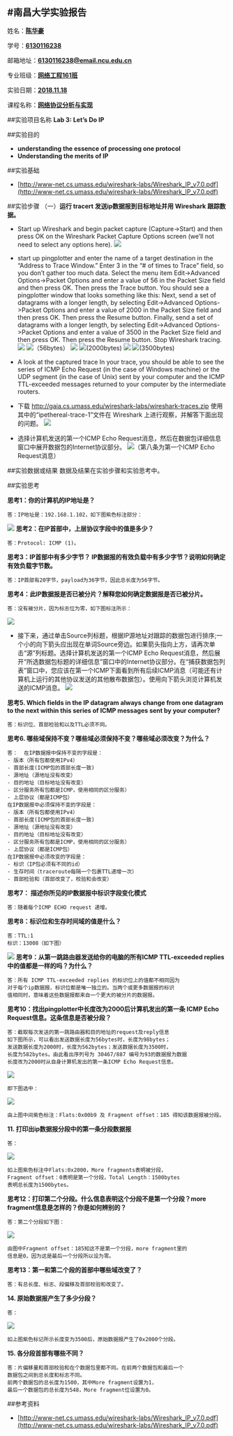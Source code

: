#南昌大学实验报告
---



姓名：**<u>陈华豪</u>**
	
学号：**<u>6130116238</u>**

邮箱地址：**<u>6130116238@email.ncu.edu.cn</u>**

专业班级：**<u>网络工程161班</u>**

实验日期：**<u>2018.11.18</u>**
    
课程名称：**<u>网络协议分析与实现</u>**
 
##实验项目名称
**Lab 3: Let’s Do IP**

##实验目的
- **understanding the essence of processing one protocol**
- **Understanding the merits of IP**

##实验基础
- [http://www-net.cs.umass.edu/wireshark-labs/Wireshark_IP_v7.0.pdf](http://www-net.cs.umass.edu/wireshark-labs/Wireshark_IP_v7.0.pdf)

##实验步骤
（一）**运行 tracert 发送ip数据报到目标地址并用 Wireshark 跟踪数据。**

- Start up Wireshark and begin packet capture (Capture->Start) and then press OK on the Wireshark Packet Capture Options screen (we’ll not need to select any
options here).
![](https://i.imgur.com/hIBjhFR.png)
- start up pingplotter and enter the name of a
target destination in the “Address to Trace Window.” Enter 3 in the “# of times to
Trace” field, so you don’t gather too much data. Select the menu item Edit->Advanced Options->Packet Options and enter a value of 56 in the Packet Size
field and then press OK. Then press the Trace button. You should see a
pingplotter window that looks something like this:
Next, send a set of datagrams with a longer length, by selecting Edit->Advanced
Options->Packet Options and enter a value of 2000 in the Packet Size field and
then press OK. Then press the Resume button.
Finally, send a set of datagrams with a longer length, by selecting Edit->Advanced Options->Packet Options and enter a value of 3500 in the Packet Size
field and then press OK. Then press the Resume button.
Stop Wireshark tracing.
![](https://i.imgur.com/xWmACy9.png)
![](https://i.imgur.com/wfVIgaM.png)（56bytes）
![](https://i.imgur.com/doab5vi.png)
![](https://i.imgur.com/Rw6BqVs.png)(2000bytes)
![](https://i.imgur.com/zFkbh7f.png)
![](https://i.imgur.com/rKB0qd6.png)(3500bytes)

- A look at the captured trace
In your trace, you should be able to see the series of ICMP Echo Request (in the case of
Windows machine) or the UDP segment (in the case of Unix) sent by your computer and
the ICMP TTL-exceeded messages returned to your computer by the intermediate
routers. 
- 下载 http://gaia.cs.umass.edu/wireshark-labs/wireshark-traces.zip 使用其中的“ipethereal-trace-1”文件在 Wireshark 上进行观察，并解答下面出现的问题。
![](https://i.imgur.com/p5sCbfF.png)
- 选择计算机发送的第一个ICMP Echo Request消息，然后在数据包详细信息窗口中展开数据包的Internet协议部分。
![](https://i.imgur.com/d0J7BK6.png)（第八条为第一个ICMP Echo Request消息）


##实验数据或结果
数据及结果在实验步骤和实验思考中。

##实验思考

**思考1：你的计算机的IP地址是？**

	答：IP地址是：192.168.1.102，如下图紫色标注部分：
![](https://i.imgur.com/FRFlifF.png)
**思考2：在IP首部中，上层协议字段中的值是多少？**

	答：Protocol: ICMP (1)。
**思考3：IP首部中有多少字节？ IP数据报的有效负载中有多少字节？说明如何确定有效负载字节数。**

	答：IP首部有20字节，payload为36字节，因此总长度为56字节。
**思考4：此IP数据报是否已被分片？解释您如何确定数据报是否已被分片。**

	答：没有被分片，因为标志位为零，如下图标注所示：
![](https://i.imgur.com/64w0v6v.png)

- 接下来，通过单击Source列标题，根据IP源地址对跟踪的数据包进行排序;一个小的向下箭头应出现在单词Source旁边。如果箭头指向上方，请再次单击“源”列标题。选择计算机发送的第一个ICMP Echo Request消息，然后展开“所选数据包标题的详细信息”窗口中的Internet协议部分。在“捕获数据包列表”窗口中，您应该在第一个ICMP下面看到所有后续ICMP消息（可能还有计算机上运行的其他协议发送的其他散布数据包）。使用向下箭头浏览计算机发送的ICMP消息。
![](https://i.imgur.com/NdrY0Rl.png)

**思考5. Which fields in the IP datagram always change from one datagram to the next
within this series of ICMP messages sent by your computer?**

	答：标识位、首部检验和以及TTL必须不同。

**思考6. 哪些域保持不变？哪些域必须保持不变？哪些域必须改变？为什么？**

	答：	在IP数据报中保持不变的字段是：
	- 版本（所有包都使用IPv4）
	- 首部长度(ICMP包的首部长度一致)
	- 源地址（源地址没有改变）
	- 目的地址（目标地址没有改变）
	- 区分服务所有包都是ICMP，使用相同的区分服务）
	- 上层协议（都是ICMP包）
	在IP数据报中必须保持不变的字段是：
	- 版本（所有包都使用IPv4）
	- 首部长度(ICMP包的首部长度一致)
	- 源地址（源地址没有改变）
	- 目的地址（目标地址没有改变）
	- 区分服务所有包都是ICMP，使用相同的区分服务）
	- 上层协议（都是ICMP包）
	在IP数据报中必须改变的字段是：
	- 标识（IP包必须有不同的id）
	- 生存时间（traceroute每隔一个包裹TTL递增一次）
	- 首部检验和（首部改变了，校验和会改变）

**思考7： 描述你所见的IP数据报中标识字段变化模式**

	答：随着每个ICMP ECHO request 递增。
**思考8：标识位和生存时间域的值是什么？**
	
	答：TTL:1
	标识：13008（如下图）
![](https://i.imgur.com/gTPF917.png)
**思考9：从第一跳路由器发送给你的电脑的所有ICMP TTL-exceeded replies中的值都是一样的吗？为什么？**

	答：所有 ICMP TTL-exceeded replies 的标识位上的值都不相同因为
	对于每个ip数据报，标识位都是唯一独立的。当两个或更多数据报的标识
	值相同时，意味着这些数据报都来自一个更大的被分片的数据报。


**思考10：找出pingplotter中长度改为2000后计算机发出的第一条 ICMP Echo Request信息。这条信息是否被分段？**

	答：截取每次发送的第一跳路由器和目的地址的request及reply信息
	如下图所示，可以看出发送数据长度为56bytes时，长度为98bytes；
	发送数据长度为2000时，长度为562bytes；发送数据长度为3500时，
	长度为582bytes。由此看出序列号为 30467/887 编号为93的数据报为数据
	长度改为2000时从自身计算机发出的第一条ICMP Echo Request信息。
![](https://i.imgur.com/wINoYur.png)

	即下图选中：
![](https://i.imgur.com/at0Ical.png)

	由上图中间紫色标注：Flats:0x00b9 及 Fragment offset：185 得知该数据报被分段。
**11. 打印出ip数据报分段中的第一条分段数据报**

	答：
![](https://i.imgur.com/zXiZVpN.png)

	如上图紫色标注中Flats:0x2000，More fragments表明被分段，
	Fragment offset：0表明是第一个分段，Total Length：1500bytes
	表明总长度为1500bytes。

**思考12：打印第二个分段。什么信息表明这个分段不是第一个分段？more fragment信息是怎样的？你是如何辨别的？**

	答：第二个分段如下图：
![](https://i.imgur.com/at0Ical.png)

	由图中Fragment offset：185知这不是第一个分段，more fragment里的
	信息是0，因为这是最后一个分段所以设为零。

**思考13：第一和第二个段的首部中哪些域改变了？**

	答：有总长度、标志、段偏移及首部校验和改变了。
**14. 原始数据报产生了多少分段？**

	答：
![](https://i.imgur.com/q3aKXPz.png)

	如上图紫色标记所示长度变为3500后，原始数据报产生了0x2000个分段。

**15. 各分段首部有哪些不同？**

	答：片偏移量和首部校验和在个数据包里都不同。在前两个数据包和最后一个
	数据包之间到总长度和标志不同。
	前两个数据包的总长度为1500，其中More fragment设置为1，
	最后一个数据包的总长度为548，More fragment位设置为0。


##参考资料
- [http://www-net.cs.umass.edu/wireshark-labs/Wireshark_IP_v7.0.pdf](http://www-net.cs.umass.edu/wireshark-labs/Wireshark_IP_v7.0.pdf)

